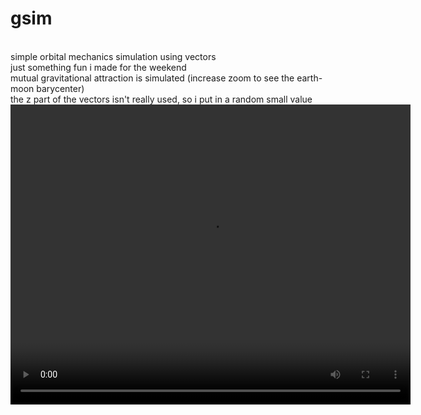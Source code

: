 # gsim
<br>
simple orbital mechanics simulation using vectors <br>
just something fun i made for the weekend<br>
mutual gravitational attraction is simulated (increase zoom to see the earth-moon barycenter)<br>
the z part of the vectors isn't really used, so i put in a random small value<br>

<video width="640" height="480" controls>
  <source src="gsim.mp4" type="video/mp4">

## update
- now shows trails
- better visualizations
- added an example satellite

## bugs
- run in conhost, not wt
